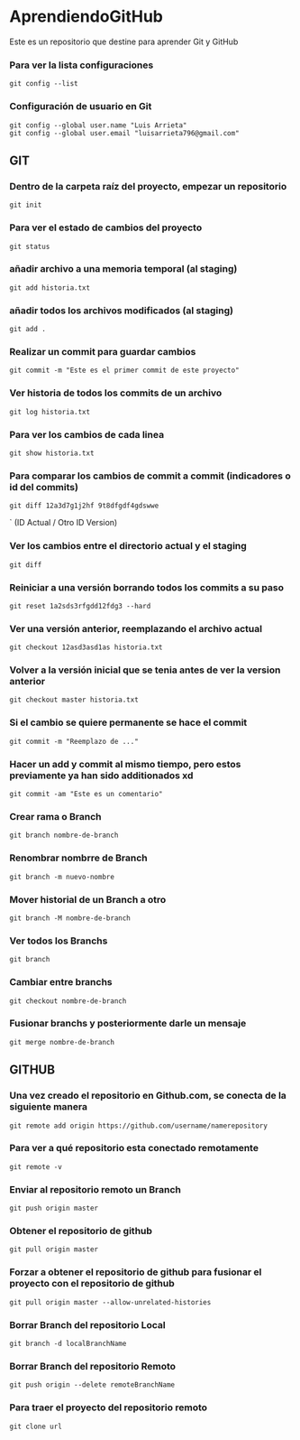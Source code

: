 # AprendiendoGitHub
Este es un repositorio que destine para aprender Git y GitHub

### Para ver la lista configuraciones 
	git config --list

### Configuración de usuario en Git
	git config --global user.name "Luis Arrieta"
	git config --global user.email "luisarrieta796@gmail.com"

## GIT

### Dentro de la carpeta raíz del proyecto, empezar un repositorio
	git init

### Para ver el estado de cambios del proyecto
	git status

### añadir archivo a una memoria temporal (al staging)
	git add historia.txt

### añadir todos los archivos modificados (al staging)
	git add .

### Realizar un commit para guardar cambios
	git commit -m "Este es el primer commit de este proyecto"

### Ver historia de todos los commits de un archivo
	git log historia.txt

### Para ver los cambios de cada linea
	git show historia.txt

### Para comparar los cambios de commit a commit (indicadores o id del commits) 
	git diff 12a3d7g1j2hf 9t8dfgdf4gdswwe
`			 (ID Actual / Otro ID Version)

### Ver los cambios entre el directorio actual y el staging
	git diff

### Reiniciar a una versión borrando todos los commits a su paso 
	git reset 1a2sds3rfgdd12fdg3 --hard

### Ver una versión anterior, reemplazando el archivo actual
	git checkout 12asd3asd1as historia.txt

### Volver a la versión inicial que se tenia antes de ver la version anterior
	git checkout master historia.txt

### Si el cambio se quiere permanente se hace el commit
	git commit -m "Reemplazo de ..."

### Hacer un add y commit al mismo tiempo, pero estos previamente ya han sido additionados xd
	git commit -am "Este es un comentario"


### Crear rama o Branch
	git branch nombre-de-branch

### Renombrar nombrre de Branch
	git branch -m nuevo-nombre

### Mover historial de un Branch a otro
	git branch -M nombre-de-branch

### Ver todos los Branchs
	git branch

### Cambiar entre branchs
	git checkout nombre-de-branch

### Fusionar branchs y posteriormente darle un mensaje
	git merge nombre-de-branch


## GITHUB

### Una vez creado el repositorio en Github.com, se conecta de la siguiente manera
	git remote add origin https://github.com/username/namerepository

### Para ver a qué repositorio esta conectado remotamente
	git remote -v

### Enviar al repositorio remoto un Branch
	git push origin master

### Obtener el repositorio de github
	git pull origin master

### Forzar a obtener el repositorio de github para fusionar el proyecto con el repositorio de github
	git pull origin master --allow-unrelated-histories

### Borrar Branch del repositorio Local
	git branch -d localBranchName

### Borrar Branch del repositorio Remoto
	git push origin --delete remoteBranchName

### Para traer el proyecto del repositorio remoto
	git clone url

